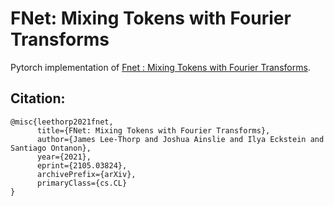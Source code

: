# FNet: Mixing Tokens with Fourier Transforms
Pytorch implementation of [Fnet : Mixing Tokens with Fourier Transforms](https://arxiv.org/abs/2105.03824v1).

## Citation:
```
@misc{leethorp2021fnet,
      title={FNet: Mixing Tokens with Fourier Transforms}, 
      author={James Lee-Thorp and Joshua Ainslie and Ilya Eckstein and Santiago Ontanon},
      year={2021},
      eprint={2105.03824},
      archivePrefix={arXiv},
      primaryClass={cs.CL}
}
```
